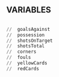 ## VARIABLES

``` PYTHON

//  goalsAgainst
//  possession
//  shotsOnTarget
//  shotsTotal
//  corners
//  fouls
//  yellowCards
//  redCards